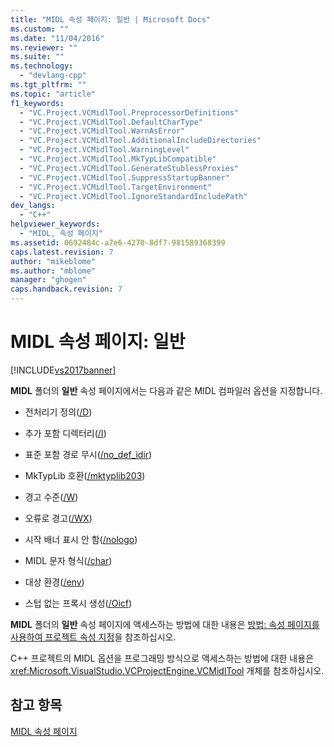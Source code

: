 ```yaml
---
title: "MIDL 속성 페이지: 일반 | Microsoft Docs"
ms.custom: ""
ms.date: "11/04/2016"
ms.reviewer: ""
ms.suite: ""
ms.technology: 
  - "devlang-cpp"
ms.tgt_pltfrm: ""
ms.topic: "article"
f1_keywords: 
  - "VC.Project.VCMidlTool.PreprocessorDefinitions"
  - "VC.Project.VCMidlTool.DefaultCharType"
  - "VC.Project.VCMidlTool.WarnAsError"
  - "VC.Project.VCMidlTool.AdditionalIncludeDirectories"
  - "VC.Project.VCMidlTool.WarningLevel"
  - "VC.Project.VCMidlTool.MkTypLibCompatible"
  - "VC.Project.VCMidlTool.GenerateStublessProxies"
  - "VC.Project.VCMidlTool.SuppressStartupBanner"
  - "VC.Project.VCMidlTool.TargetEnvironment"
  - "VC.Project.VCMidlTool.IgnoreStandardIncludePath"
dev_langs: 
  - "C++"
helpviewer_keywords: 
  - "MIDL, 속성 페이지"
ms.assetid: 0692484c-a7e6-4270-8df7-981589368399
caps.latest.revision: 7
author: "mikeblome"
ms.author: "mblome"
manager: "ghogen"
caps.handback.revision: 7
---
```

# MIDL 속성 페이지: 일반
[!INCLUDE[vs2017banner](../assembler/inline/includes/vs2017banner.md)]

**MIDL** 폴더의 **일반** 속성 페이지에서는 다음과 같은 MIDL 컴파일러 옵션을 지정합니다.  
  
-   전처리기 정의\([\/D](http://msdn.microsoft.com/library/windows/desktop/aa367321)\)  
  
-   추가 포함 디렉터리\([\/I](http://msdn.microsoft.com/library/windows/desktop/aa367328)\)  
  
-   표준 포함 경로 무시\([\/no\_def\_idir](http://msdn.microsoft.com/library/windows/desktop/aa367347)\)  
  
-   MkTypLib 호환\([\/mktyplib203](http://msdn.microsoft.com/library/windows/desktop/aa367332)\)  
  
-   경고 수준\([\/W](http://msdn.microsoft.com/library/windows/desktop/aa367383)\)  
  
-   오류로 경고\([\/WX](http://msdn.microsoft.com/library/windows/desktop/aa367387)\)  
  
-   시작 배너 표시 안 함\([\/nologo](http://msdn.microsoft.com/library/windows/desktop/aa367341)\)  
  
-   MIDL 문자 형식\([\/char](http://msdn.microsoft.com/library/windows/desktop/aa367314)\)  
  
-   대상 환경\([\/env](http://msdn.microsoft.com/library/windows/desktop/aa367323)\)  
  
-   스텁 없는 프록시 생성\([\/Oicf](http://msdn.microsoft.com/library/windows/desktop/aa367352)\)  
  
 **MIDL** 폴더의 **일반** 속성 페이지에 액세스하는 방법에 대한 내용은 [방법: 속성 페이지를 사용하여 프로젝트 속성 지정](../misc/how-to-specify-project-properties-with-property-pages.md)을 참조하십시오.  
  
 C\+\+ 프로젝트의 MIDL 옵션을 프로그래밍 방식으로 액세스하는 방법에 대한 내용은 <xref:Microsoft.VisualStudio.VCProjectEngine.VCMidlTool> 개체를 참조하십시오.  
  
## 참고 항목  
 [MIDL 속성 페이지](../ide/midl-property-pages.md)
